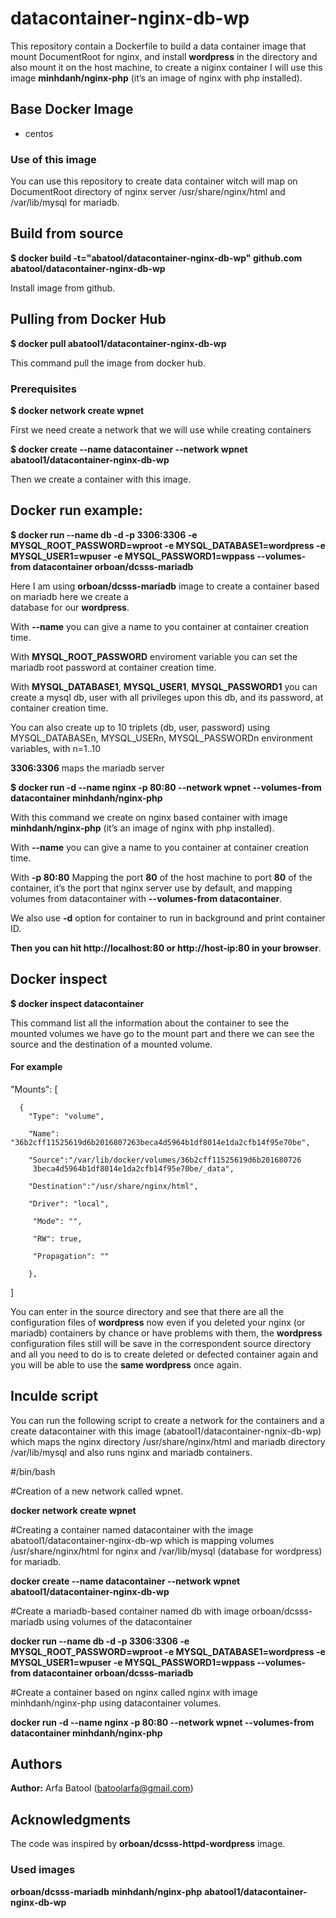 # datacontainer-nginx-db-wp
This repository contain a Dockerfile to build a data container image that mount DocumentRoot for nginx, and install **wordpress** in the directory and also mount it on the host machine, to create a niginx container I will use this image **minhdanh/nginx-php** (it’s an image of nginx with php installed).

## Base Docker Image
* centos

### Use of this image

You can use this repository to create data container witch will map on DocumentRoot directory of nginx server /usr/share/nginx/html and /var/lib/mysql for mariadb.

## Build from source

**$ docker build -t="abatool/datacontainer-nginx-db-wp" github.com abatool/datacontainer-nginx-db-wp**

Install image from github.

## Pulling from Docker Hub

**$ docker pull abatool1/datacontainer-nginx-db-wp**

This command pull the image from docker hub.

### Prerequisites 

**$ docker network create wpnet**
 
First we need create a network that we will use while creating containers

**$ docker create --name datacontainer --network wpnet abatool1/datacontainer-nginx-db-wp**

Then we create a container with this image.

## Docker run example:

**$ docker run --name db -d -p 3306:3306 -e MYSQL_ROOT_PASSWORD=wproot -e MYSQL_DATABASE1=wordpress -e MYSQL_USER1=wpuser -e MYSQL_PASSWORD1=wppass --volumes-from datacontainer orboan/dcsss-mariadb**

Here I am using **orboan/dcsss-mariadb** image to create a container based on mariadb here we create a     
database for our **wordpress**.

With **--name** you can give a name to you container at container creation time.

With **MYSQL_ROOT_PASSWORD** enviroment variable you can set the mariadb root password at container creation time.

With **MYSQL_DATABASE1**, **MYSQL_USER1**, **MYSQL_PASSWORD1** you can create a mysql db, user with all privileges upon this db, and its password, at container creation time.

You can also create up to 10 triplets (db, user, password) using MYSQL_DATABASEn, MYSQL_USERn, MYSQL_PASSWORDn environment variables, with n=1..10

**3306:3306** maps the mariadb server 

**$ docker run -d --name nginx -p 80:80 --network wpnet --volumes-from datacontainer minhdanh/nginx-php**

With this command we create on nginx based container with image **minhdanh/nginx-php** (it’s an image of nginx with php installed). 

With **--name** you can give a name to you container at container creation time. 

With **-p 80:80** Mapping the port **80** of the host machine to port **80** of the container, it’s the port that nginx server use by default, and mapping volumes from datacontainer with **--volumes-from datacontainer**.

We also use **-d** option for container to run in background and print container ID.

**Then you can hit http://localhost:80 or http://host-ip:80 in your browser**. 

## Docker inspect

**$ docker inspect datacontainer**

This command list all the information about the container to see the mounted volumes we have go to the mount part and there we can see the source and the destination of a mounted volume.

#### For example

  "Mounts": [
   
      {
        "Type": "volume",
       
        "Name": "36b2cff11525619d6b2016807263beca4d5964b1df8014e1da2cfb14f95e70be",
        
        "Source":"/var/lib/docker/volumes/36b2cff11525619d6b201680726
         3beca4d5964b1df8014e1da2cfb14f95e70be/_data",
         
        "Destination":"/usr/share/nginx/html",
         
        "Driver": "local",
        
         "Mode": "",
          
         "RW": true,
          
         "Propagation": ""
           
        },
   ]

You can enter in the source directory and see that there are all the configuration files of **wordpress** now even if you deleted  your nginx (or mariadb)  containers by chance or have problems with them, the **wordpress** configuration files still will be  save in the correspondent source directory and all you need to do is to create deleted or defected container again and you will be able to use the **same wordpress** once again.

## Inculde script
You can run the following script to create a network for the containers and a create datacontainer with this image (abatool1/datacontainer-ngnix-db-wp) which maps the nginx directory /usr/share/nginx/html and mariadb directory /var/lib/mysql and also runs nginx and mariadb containers.

#/bin/bash

#Creation of a new network called wpnet.

**docker network create wpnet**

#Creating a container named datacontainer with the image abatool1/datacontainer-nginx-db-wp which is mapping volumes /usr/share/nginx/html for nginx and /var/lib/mysql (database for wordpress) for mariadb.

**docker create --name datacontainer --network wpnet abatool1/datacontainer-nginx-db-wp**

#Create a mariadb-based container named db with image orboan/dcsss-mariadb using volumes of the datacontainer

**docker run --name db -d -p 3306:3306 -e MYSQL_ROOT_PASSWORD=wproot -e MYSQL_DATABASE1=wordpress -e MYSQL_USER1=wpuser -e MYSQL_PASSWORD1=wppass --volumes-from datacontainer orboan/dcsss-mariadb**

#Create a container based on nginx called nginx with image minhdanh/nginx-php using datacontainer volumes.

**docker run -d --name nginx -p 80:80 --network wpnet --volumes-from datacontainer minhdanh/nginx-php**

## Authors
**Author:** Arfa Batool (batoolarfa@gmail.com)

## Acknowledgments
The code was inspired by **orboan/dcsss-httpd-wordpress** image.

### Used images 
**orboan/dcsss-mariadb**
**minhdanh/nginx-php**
**abatool1/datacontainer-nginx-db-wp**

